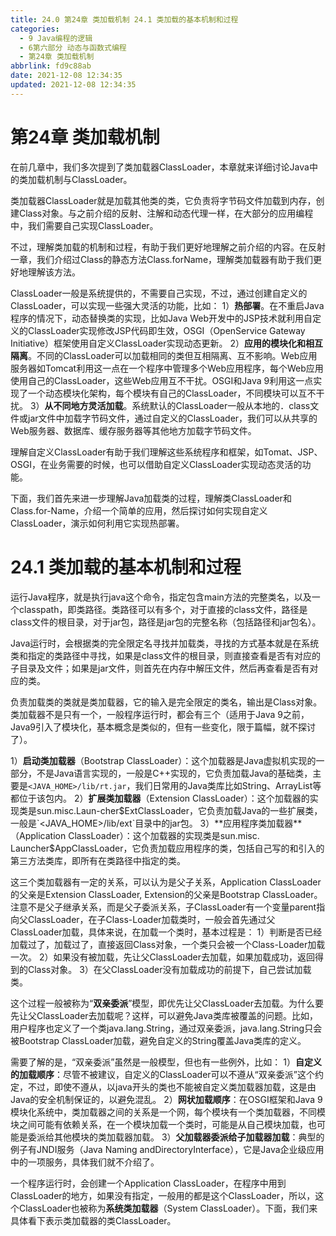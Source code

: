 ```yaml
---
title: 24.0 第24章 类加载机制 24.1 类加载的基本机制和过程
categories:
  - 9 Java编程的逻辑
  - 6第六部分 动态与函数式编程
  - 第24章 类加载机制
abbrlink: fd9c88ab
date: 2021-12-08 12:34:35
updated: 2021-12-08 12:34:35
---
```

# 第24章 类加载机制
在前几章中，我们多次提到了类加载器ClassLoader，本章就来详细讨论Java中的类加载机制与ClassLoader。

类加载器ClassLoader就是加载其他类的类，它负责将字节码文件加载到内存，创建Class对象。与之前介绍的反射、注解和动态代理一样，在大部分的应用编程中，我们需要自己实现ClassLoader。

不过，理解类加载的机制和过程，有助于我们更好地理解之前介绍的内容。在反射一章，我们介绍过Class的静态方法Class.forName，理解类加载器有助于我们更好地理解该方法。

ClassLoader一般是系统提供的，不需要自己实现，不过，通过创建自定义的ClassLoader，可以实现一些强大灵活的功能，比如：
1）**热部署**。在不重启Java程序的情况下，动态替换类的实现，比如Java Web开发中的JSP技术就利用自定义的ClassLoader实现修改JSP代码即生效，OSGI（OpenService Gateway Initiative）框架使用自定义ClassLoader实现动态更新。
2）**应用的模块化和相互隔离**。不同的ClassLoader可以加载相同的类但互相隔离、互不影响。Web应用服务器如Tomcat利用这一点在一个程序中管理多个Web应用程序，每个Web应用使用自己的ClassLoader，这些Web应用互不干扰。OSGI和Java 9利用这一点实现了一个动态模块化架构，每个模块有自己的ClassLoader，不同模块可以互不干扰。
3）**从不同地方灵活加载**。系统默认的ClassLoader一般从本地的．class文件或jar文件中加载字节码文件，通过自定义的ClassLoader，我们可以从共享的Web服务器、数据库、缓存服务器等其他地方加载字节码文件。

理解自定义ClassLoader有助于我们理解这些系统程序和框架，如Tomat、JSP、OSGI，在业务需要的时候，也可以借助自定义ClassLoader实现动态灵活的功能。

下面，我们首先来进一步理解Java加载类的过程，理解类ClassLoader和Class.for-Name，介绍一个简单的应用，然后探讨如何实现自定义ClassLoader，演示如何利用它实现热部署。

# 24.1 类加载的基本机制和过程
运行Java程序，就是执行java这个命令，指定包含main方法的完整类名，以及一个classpath，即类路径。类路径可以有多个，对于直接的class文件，路径是class文件的根目录，对于jar包，路径是jar包的完整名称（包括路径和jar包名）。

Java运行时，会根据类的完全限定名寻找并加载类，寻找的方式基本就是在系统类和指定的类路径中寻找，如果是class文件的根目录，则直接查看是否有对应的子目录及文件；如果是jar文件，则首先在内存中解压文件，然后再查看是否有对应的类。

负责加载类的类就是类加载器，它的输入是完全限定的类名，输出是Class对象。类加载器不是只有一个，一般程序运行时，都会有三个（适用于Java 9之前，Java9引入了模块化，基本概念是类似的，但有一些变化，限于篇幅，就不探讨了）。


1）**启动类加载器**（Bootstrap ClassLoader）：这个加载器是Java虚拟机实现的一部分，不是Java语言实现的，一般是C++实现的，它负责加载Java的基础类，主要是`<JAVA_HOME>/lib/rt.jar`，我们日常用的Java类库比如String、ArrayList等都位于该包内。
2）**扩展类加载器**（Extension ClassLoader）：这个加载器的实现类是sun.misc.Laun-cher$ExtClassLoader，它负责加载Java的一些扩展类，一般是`<JAVA_HOME>/lib/ext`目录中的jar包。
3）**应用程序类加载器**（Application ClassLoader）：这个加载器的实现类是sun.misc. Launcher$AppClassLoader，它负责加载应用程序的类，包括自己写的和引入的第三方法类库，即所有在类路径中指定的类。

这三个类加载器有一定的关系，可以认为是父子关系，Application ClassLoader的父亲是Extension ClassLoader, Extension的父亲是Bootstrap ClassLoader。注意不是父子继承关系，而是父子委派关系，子ClassLoader有一个变量parent指向父ClassLoader，在子Class-Loader加载类时，一般会首先通过父ClassLoader加载，具体来说，在加载一个类时，基本过程是：
1）判断是否已经加载过了，加载过了，直接返回Class对象，一个类只会被一个Class-Loader加载一次。
2）如果没有被加载，先让父ClassLoader去加载，如果加载成功，返回得到的Class对象。
3）在父ClassLoader没有加载成功的前提下，自己尝试加载类。

这个过程一般被称为“**双亲委派**”模型，即优先让父ClassLoader去加载。为什么要先让父ClassLoader去加载呢？这样，可以避免Java类库被覆盖的问题。比如，用户程序也定义了一个类java.lang.String，通过双亲委派，java.lang.String只会被Bootstrap ClassLoader加载，避免自定义的String覆盖Java类库的定义。

需要了解的是，“双亲委派”虽然是一般模型，但也有一些例外，比如：
1）**自定义的加载顺序**：尽管不被建议，自定义的ClassLoader可以不遵从“双亲委派”这个约定，不过，即使不遵从，以java开头的类也不能被自定义类加载器加载，这是由Java的安全机制保证的，以避免混乱。
2）**网状加载顺序**：在OSGI框架和Java 9模块化系统中，类加载器之间的关系是一个网，每个模块有一个类加载器，不同模块之间可能有依赖关系，在一个模块加载一个类时，可能是从自己模块加载，也可能是委派给其他模块的类加载器加载。
3）**父加载器委派给子加载器加载**：典型的例子有JNDI服务（Java Naming andDirectoryInterface），它是Java企业级应用中的一项服务，具体我们就不介绍了。

一个程序运行时，会创建一个Application ClassLoader，在程序中用到ClassLoader的地方，如果没有指定，一般用的都是这个ClassLoader，所以，这个ClassLoader也被称为**系统类加载器**（System ClassLoader）。下面，我们来具体看下表示类加载器的类ClassLoader。
